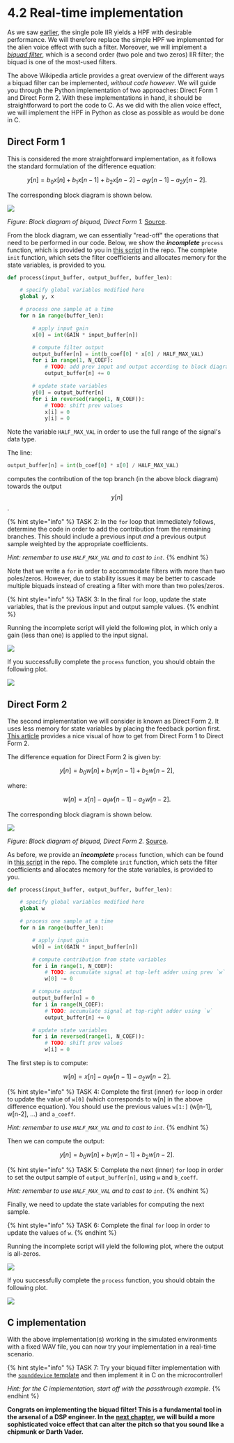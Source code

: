 # 4.2 Real-time implementation

As we saw [earlier](approaches.md), the single pole IIR yields a HPF with desirable performance. We will therefore replace the simple HPF we implemented for the alien voice effect with such a filter. Moreover, we will implement a [_biquad filter_](https://en.wikipedia.org/wiki/Digital_biquad_filter), which is a second order \(two pole and two zeros\) IIR filter; the biquad is one of the most-used filters.

The above Wikipedia article provides a great overview of the different ways a biquad filter can be implemented, _without code however_. We will guide you through the Python implementation of two approaches: Direct Form 1 and Direct Form 2. With these implementations in hand, it should be straightforward to port the code to C. As we did with the alien voice effect, we will implement the HPF in Python as close as possible as would be done in C.

## Direct Form 1

This is considered the more straightforward implementation, as it follows the standard formulation of the difference equation:

$$
y[n] = b_0 x[n] + b_1 x[n-1] + b_2 x[n-2] - a_1 y[n-1] - a_2 y[n-2].
$$

The corresponding block diagram is shown below.

![](../.gitbook/assets/biquad_direct_1_wiki-1.png)

_Figure: Block diagram of biquad, Direct Form 1._ [Source](https://en.wikipedia.org/wiki/Digital_biquad_filter#/media/File:Biquad_filter_DF-I.svg).

From the block diagram, we can essentially "read-off" the operations that need to be performed in our code. Below, we show the _**incomplete**_ `process` function, which is provided to you in [this script](https://github.com/LCAV/dsp-labs/blob/master/scripts/filter_design/biquad_direct_form_1_incomplete.py) in the repo. The complete `init` function, which sets the filter coefficients and allocates memory for the state variables, is provided to you.

```python
def process(input_buffer, output_buffer, buffer_len):

    # specify global variables modified here
    global y, x

    # process one sample at a time
    for n in range(buffer_len):

        # apply input gain
        x[0] = int(GAIN * input_buffer[n])

        # compute filter output
        output_buffer[n] = int(b_coef[0] * x[0] / HALF_MAX_VAL)
        for i in range(1, N_COEF):
            # TODO: add prev input and output according to block diagram
            output_buffer[n] += 0

        # update state variables
        y[0] = output_buffer[n]
        for i in reversed(range(1, N_COEF)):
            # TODO: shift prev values
            x[i] = 0
            y[i] = 0
```

Note the variable `HALF_MAX_VAL` in order to use the full range of the signal's data type.

The line:

```python
output_buffer[n] = int(b_coef[0] * x[0] / HALF_MAX_VAL)
```

computes the contribution of the top branch \(in the above block diagram\) towards the output $$y[n]$$.

{% hint style="info" %}
TASK 2: In the `for` loop that immediately follows, determine the code in order to add the contribution from the remaining branches. This should include a previous input _and_ a previous output sample weighted by the appropriate coefficients.

_Hint: remember to use `HALF_MAX_VAL` and to cast to `int`._
{% endhint %}

Note that we write a `for` in order to accommodate filters with more than two poles/zeros. However, due to stability issues it may be better to cascade multiple biquads instead of creating a filter with more than two poles/zeros.

{% hint style="info" %}
TASK 3: In the final `for` loop, update the state variables, that is the previous input and output sample values.
{% endhint %}

Running the incomplete script will yield the following plot, in which only a gain \(less than one\) is applied to the input signal.

![](../.gitbook/assets/direct_form_1_incomplete-1.png)

If you successfully complete the `process` function, you should obtain the following plot.

![](../.gitbook/assets/direct_form_1_complete.png)

## Direct Form 2

The second implementation we will consider is known as Direct Form 2. It uses less memory for state variables by placing the feedback portion first. [This article](http://www.earlevel.com/main/2003/02/28/biquads/) provides a nice visual of how to get from Direct Form 1 to Direct Form 2.

The difference equation for Direct Form 2 is given by:

$$
y[n] = b_0 w[n] + b_1 w[n-1] + b_2 w[n-2],
$$

where:

$$
w[n] = x[n] - a_1 w[n-1] - a_2 w[n-2].
$$

The corresponding block diagram is shown below.

![](../.gitbook/assets/biquad_direct_2_wiki-1.png)

_Figure: Block diagram of biquad, Direct Form 2._ [Source](https://en.wikipedia.org/wiki/Digital_biquad_filter#/media/File:Biquad_filter_DF-II.svg).

As before, we provide an _**incomplete**_ `process` function, which can be found in [this script](https://github.com/LCAV/dsp-labs/blob/master/scripts/filter_design/biquad_direct_form_2_incomplete.py) in the repo. The complete `init` function, which sets the filter coefficients and allocates memory for the state variables, is provided to you.

```python
def process(input_buffer, output_buffer, buffer_len):

    # specify global variables modified here
    global w

    # process one sample at a time
    for n in range(buffer_len):

        # apply input gain
        w[0] = int(GAIN * input_buffer[n])

        # compute contribution from state variables
        for i in range(1, N_COEF):
            # TODO: accumulate signal at top-left adder using prev `w` (middle column)
            w[0] -= 0

        # compute output
        output_buffer[n] = 0
        for i in range(N_COEF):
            # TODO: accumulate signal at top-right adder using `w`
            output_buffer[n] += 0

        # update state variables
        for i in reversed(range(1, N_COEF)):
            # TODO: shift prev values
            w[i] = 0
```

The first step is to compute:

$$
w[n] = x[n] - a_1 w[n-1] - a_2 w[n-2].
$$

{% hint style="info" %}
TASK 4: Complete the first \(inner\) `for` loop in order to update the value of `w[0]` \(which corresponds to w\[n\] in the above difference equation\). You should use the previous values `w[1:]` \(w\[n-1\], w\[n-2\], ...\) and `a_coeff`.

_Hint: remember to use `HALF_MAX_VAL` and to cast to `int`._
{% endhint %}

Then we can compute the output:

$$
y[n] = b_0 w[n] + b_1 w[n-1] + b_2 w[n-2].
$$

{% hint style="info" %}
TASK 5: Complete the next \(inner\) `for` loop in order to set the output sample of `output_buffer[n]`, using `w` and `b_coeff`.

_Hint: remember to use `HALF_MAX_VAL` and to cast to `int`._
{% endhint %}

Finally, we need to update the state variables for computing the next sample.

{% hint style="info" %}
TASK 6: Complete the final `for` loop in order to update the values of `w`.
{% endhint %}

Running the incomplete script will yield the following plot, where the output is all-zeros.

![](../.gitbook/assets/direct_form_2_incomplete-1.png)

If you successfully complete the `process` function, you should obtain the following plot.

![](../.gitbook/assets/direct_form_2_complete.png)

## C implementation

With the above implementation\(s\) working in the simulated environments with a fixed WAV file, you can now try your implementation in a real-time scenario.

{% hint style="info" %}
TASK 7: Try your biquad filter implementation with the [`sounddevice` template](https://github.com/LCAV/dsp-labs/blob/master/scripts/_templates/rt_sounddevice.py) and then implement it in C on the microcontroller!

_Hint: for the C implementation, start off with the passthrough example._
{% endhint %}

**Congrats on implementing the biquad filter! This is a fundamental tool in the arsenal of a DSP engineer. In the** [**next chapter**](../granular-synthesis/)**, we will build a more sophisticated voice effect that can alter the pitch so that you sound like a chipmunk or Darth Vader.**

